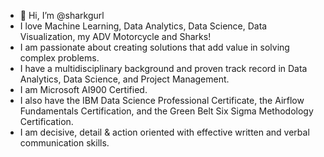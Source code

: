 - 👋 Hi, I’m @sharkgurl
- I love Machine Learning, Data Analytics, Data Science, Data Visualization, my ADV Motorcycle and Sharks!
- I am passionate about creating solutions that add value in solving complex problems.
- I have a multidisciplinary background and proven track record in Data Analytics, Data Science, and Project Management.
- I am Microsoft AI900 Certified.
- I also have the IBM Data Science Professional Certificate, the Airflow Fundamentals Certification, and the Green Belt Six Sigma Methodology Certification.
- I am decisive, detail & action oriented with effective written and verbal communication skills.

<!---
sharkgurl/sharkgurl is a ✨ special ✨ repository because its `README.md` (this file) appears on your GitHub profile.
You can click the Preview link to take a look at your changes.
--->
